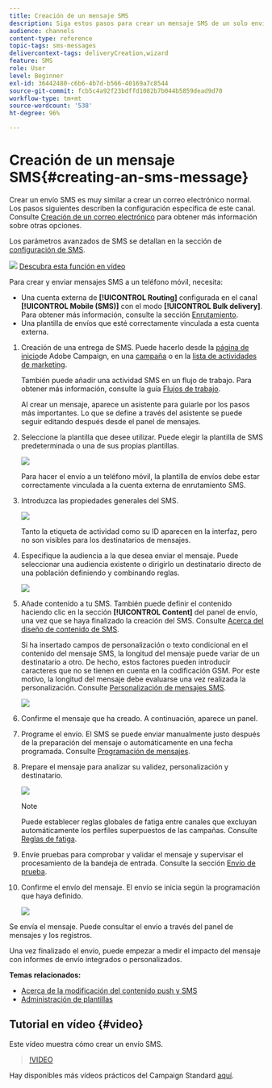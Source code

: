 ```yaml
---
title: Creación de un mensaje SMS
description: Siga estos pasos para crear un mensaje SMS de un solo envío en Adobe Campaign.
audience: channels
content-type: reference
topic-tags: sms-messages
delivercontext-tags: deliveryCreation,wizard
feature: SMS
role: User
level: Beginner
exl-id: 36442480-c6b6-4b7d-b566-40169a7c8544
source-git-commit: fcb5c4a92f23bdffd1082b7b044b5859dead9d70
workflow-type: tm+mt
source-wordcount: '538'
ht-degree: 96%

---
```


# Creación de un mensaje SMS{#creating-an-sms-message}

Crear un envío SMS es muy similar a crear un correo electrónico normal. Los pasos siguientes describen la configuración específica de este canal. Consulte [Creación de un correo electrónico](../../channels/using/creating-an-email.md) para obtener más información sobre otras opciones.

Los parámetros avanzados de SMS se detallan en la sección de [configuración de SMS](../../administration/using/configuring-sms-channel.md).

![](assets/do-not-localize/how-to-video.png) [Descubra esta función en vídeo](#video)

Para crear y enviar mensajes SMS a un teléfono móvil, necesita:

* Una cuenta externa de **[!UICONTROL Routing]** configurada en el canal **[!UICONTROL Mobile (SMS)]** con el modo **[!UICONTROL Bulk delivery]**. Para obtener más información, consulte la sección [Enrutamiento](../../administration/using/configuring-sms-channel.md#defining-an-sms-routing).
* Una plantilla de envíos que esté correctamente vinculada a esta cuenta externa.

1. Creación de una entrega de SMS. Puede hacerlo desde la [página de inicio](../../start/using/interface-description.md#home-page)de Adobe Campaign, en una [campaña](../../start/using/marketing-activities.md#creating-a-marketing-activity) o en la [lista de actividades de marketing](../../start/using/programs-and-campaigns.md#creating-a-campaign).

   También puede añadir una actividad SMS en un flujo de trabajo. Para obtener más información, consulte la guía [Flujos de trabajo](../../automating/using/sms-delivery.md).

   Al crear un mensaje, aparece un asistente para guiarle por los pasos más importantes. Lo que se define a través del asistente se puede seguir editando después desde el panel de mensajes.

1. Seleccione la plantilla que desee utilizar. Puede elegir la plantilla de SMS predeterminada o una de sus propias plantillas.

   ![](assets/sms_creation_1.png)

   Para hacer el envío a un teléfono móvil, la plantilla de envíos debe estar correctamente vinculada a la cuenta externa de enrutamiento SMS.

1. Introduzca las propiedades generales del SMS.

   ![](assets/sms_creation_2.png)

   Tanto la etiqueta de actividad como su ID aparecen en la interfaz, pero no son visibles para los destinatarios de mensajes.

1. Especifique la audiencia a la que desea enviar el mensaje. Puede seleccionar una audiencia existente o dirigirlo un destinatario directo de una población definiendo y combinando reglas.

   ![](assets/sms_creation_3.png)

1. Añade contenido a tu SMS. También puede definir el contenido haciendo clic en la sección **[!UICONTROL Content]** del panel de envío, una vez que se haya finalizado la creación del SMS. Consulte [Acerca del diseño de contenido de SMS](../../channels/using/about-sms-and-push-content-design.md).

   Si ha insertado campos de personalización o texto condicional en el contenido del mensaje SMS, la longitud del mensaje puede variar de un destinatario a otro. De hecho, estos factores pueden introducir caracteres que no se tienen en cuenta en la codificación GSM. Por este motivo, la longitud del mensaje debe evaluarse una vez realizada la personalización. Consulte [Personalización de mensajes SMS](../../channels/using/personalizing-sms-messages.md).

   ![](assets/sms_creation_4.png)

1. Confirme el mensaje que ha creado. A continuación, aparece un panel.
1. Programe el envío. El SMS se puede enviar manualmente justo después de la preparación del mensaje o automáticamente en una fecha programada. Consulte [Programación de mensajes](../../sending/using/about-scheduling-messages.md).
1. Prepare el mensaje para analizar su validez, personalización y destinatario.

   ![](assets/sms_creation_6.png)

   >[!NOTE]
   >
   >Puede establecer reglas globales de fatiga entre canales que excluyan automáticamente los perfiles superpuestos de las campañas. Consulte [Reglas de fatiga](../../sending/using/fatigue-rules.md).

1. Envíe pruebas para comprobar y validar el mensaje y supervisar el procesamiento de la bandeja de entrada. Consulte la sección [Envío de prueba](../../sending/using/sending-proofs.md).
1. Confirme el envío del mensaje. El envío se inicia según la programación que haya definido.

   ![](assets/sms_creation_7.png)

Se envía el mensaje. Puede consultar el envío a través del panel de mensajes y los registros.

Una vez finalizado el envío, puede empezar a medir el impacto del mensaje con informes de envío integrados o personalizados.

**Temas relacionados:**

* [Acerca de la modificación del contenido push y SMS](../../channels/using/about-sms-and-push-content-design.md)
* [Administración de plantillas](../../start/using/marketing-activity-templates.md)

## Tutorial en vídeo {#video}

Este vídeo muestra cómo crear un envío SMS.

>[!VIDEO](https://video.tv.adobe.com/v/25265/?quality=12)

Hay disponibles más vídeos prácticos del Campaign Standard [aquí](https://experienceleague.adobe.com/docs/campaign-standard-learn/tutorials/overview.html?lang=es).
